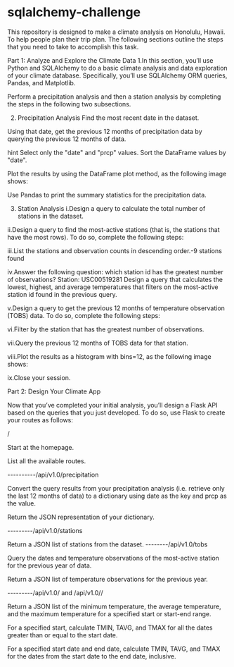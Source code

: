 # sqlalchemy-challenge
This repository is designed to make a climate analysis on Honolulu, Hawaii. To help people plan their trip plan.
The following sections outline the steps that you need to take to accomplish this task.

Part 1: Analyze and Explore the Climate Data
1.In this section, you’ll use Python and SQLAlchemy to do a basic climate analysis and data exploration of your climate database. Specifically, you’ll use SQLAlchemy ORM queries, Pandas, and Matplotlib. 


Perform a precipitation analysis and then a station analysis by completing the steps in the following two subsections.

2. Precipitation Analysis
Find the most recent date in the dataset.

Using that date, get the previous 12 months of precipitation data by querying the previous 12 months of data.

hint
Select only the "date" and "prcp" values.
Sort the DataFrame values by "date".

Plot the results by using the DataFrame plot method, as the following image shows:

Use Pandas to print the summary statistics for the precipitation data.

3. Station Analysis
 i.Design a query to calculate the total number of stations in the dataset.

ii.Design a query to find the most-active stations (that is, the stations that have the most rows). To do so, complete the following steps:

iii.List the stations and observation counts in descending order.-9 stations found

iv.Answer the following question: which station id has the greatest number of observations? Station: USC00519281
Design a query that calculates the lowest, highest, and average temperatures that filters on the most-active station id found in the previous query.


v.Design a query to get the previous 12 months of temperature observation (TOBS) data. To do so, complete the following steps:

vi.Filter by the station that has the greatest number of observations.

vii.Query the previous 12 months of TOBS data for that station.

viii.Plot the results as a histogram with bins=12, as the following image shows:


ix.Close your session.

Part 2: Design Your Climate App

Now that you’ve completed your initial analysis, you’ll design a Flask API based on the queries that you just developed. To do so, use Flask to create your routes as follows:

/

Start at the homepage.

List all the available routes.

----------/api/v1.0/precipitation

Convert the query results from your precipitation analysis (i.e. retrieve only the last 12 months of data) to a dictionary using date as the key and prcp as the value.

Return the JSON representation of your dictionary.

---------/api/v1.0/stations

Return a JSON list of stations from the dataset.
--------/api/v1.0/tobs

Query the dates and temperature observations of the most-active station for the previous year of data.

Return a JSON list of temperature observations for the previous year.

---------/api/v1.0/<start> and /api/v1.0/<start>/<end>

Return a JSON list of the minimum temperature, the average temperature, and the maximum temperature for a specified start or start-end range.

For a specified start, calculate TMIN, TAVG, and TMAX for all the dates greater than or equal to the start date.

For a specified start date and end date, calculate TMIN, TAVG, and TMAX for the dates from the start date to the end date, inclusive.
